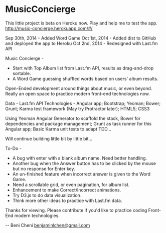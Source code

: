 MusicConcierge
==============

This little project is beta on Heroku now. Play and help me to test the app. 
http://music-concierge.herokuapp.com/#/

Sep 30th, 2014 - Added Word Game
Oct 1st, 2014 - Added dist to GitHub and deployed the app to Heroku
Oct 2nd, 2014 - Redesigned with Last.fm API

Music Concierge -
- Start with Top Album list from Last.fm API, results as drag-and-drop sortable.
- A Word Game guessing shuffled words based on users' album results.

Open-Ended development around things about music, or even beyond. Really an open space to practice modern front-end technologies now.

Data - Last.fm API
Technologies - Angular app; Bootstrap; Yeoman; Bower; Grunt; Karma test framework (May try Protractor later); HTML5; CSS3

Using Yeoman Angular Generator to scaffold the stack, Bower for dependencies and package management; Grunt as task runner for this Angular app; Basic Karma unit tests to adapt TDD...

Will continue building little bit by little bit...

To-Do -
- A bug with enter with a blank album name.  Need better handling.
- Another bug when the Answer button has to be clicked by the mouse but no response for Enter key. 
- An un-finished feature when incorrect answer is given to the Word Game.
- Need a scrollable grid, or even pagination, for album list.
- Enhancement to make Correct/Incorrect animations.
- Try D3.js to do data visualization.
- Think more other ideas to practice with Last.fm data.

Thanks for viewing. Please contribute if you'd like to practice coding Front-End modern technologies.

-- Beni Cheni
benjaminlchen@gmail.com
